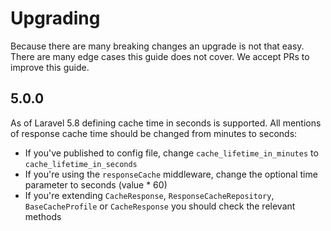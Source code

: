 # Upgrading

Because there are many breaking changes an upgrade is not that easy. There are many edge cases this guide does not cover. We accept PRs to improve this guide.

## 5.0.0

As of Laravel 5.8 defining cache time in seconds is supported. All mentions of response cache time should be changed from minutes to seconds:

- If you've published to config file, change `cache_lifetime_in_minutes` to `cache_lifetime_in_seconds`
- If you're using the `responseCache` middleware, change the optional time parameter to seconds (value * 60)
- If you're extending `CacheResponse`, `ResponseCacheRepository`, `BaseCacheProfile` or `CacheResponse` you should check the relevant methods
